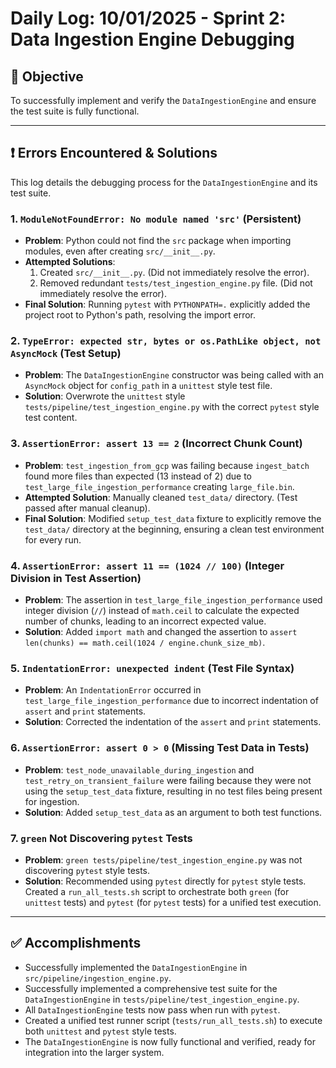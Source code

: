 # Daily Log: 10/01/2025 - Sprint 2: Data Ingestion Engine Debugging

## 🎯 **Objective**
To successfully implement and verify the `DataIngestionEngine` and ensure the test suite is fully functional.

---

## ❗ **Errors Encountered & Solutions**

This log details the debugging process for the `DataIngestionEngine` and its test suite.

### 1. **`ModuleNotFoundError: No module named 'src'` (Persistent)**
-   **Problem**: Python could not find the `src` package when importing modules, even after creating `src/__init__.py`.
-   **Attempted Solutions**:
    1.  Created `src/__init__.py`. (Did not immediately resolve the error).
    2.  Removed redundant `tests/test_ingestion_engine.py` file. (Did not immediately resolve the error).
-   **Final Solution**: Running `pytest` with `PYTHONPATH=.` explicitly added the project root to Python's path, resolving the import error.

### 2. **`TypeError: expected str, bytes or os.PathLike object, not AsyncMock` (Test Setup)**
-   **Problem**: The `DataIngestionEngine` constructor was being called with an `AsyncMock` object for `config_path` in a `unittest` style test file.
-   **Solution**: Overwrote the `unittest` style `tests/pipeline/test_ingestion_engine.py` with the correct `pytest` style test content.

### 3. **`AssertionError: assert 13 == 2` (Incorrect Chunk Count)**
-   **Problem**: `test_ingestion_from_gcp` was failing because `ingest_batch` found more files than expected (13 instead of 2) due to `test_large_file_ingestion_performance` creating `large_file.bin`.
-   **Attempted Solution**: Manually cleaned `test_data/` directory. (Test passed after manual cleanup).
-   **Final Solution**: Modified `setup_test_data` fixture to explicitly remove the `test_data/` directory at the beginning, ensuring a clean test environment for every run.

### 4. **`AssertionError: assert 11 == (1024 // 100)` (Integer Division in Test Assertion)**
-   **Problem**: The assertion in `test_large_file_ingestion_performance` used integer division (`//`) instead of `math.ceil` to calculate the expected number of chunks, leading to an incorrect expected value.
-   **Solution**: Added `import math` and changed the assertion to `assert len(chunks) == math.ceil(1024 / engine.chunk_size_mb)`.

### 5. **`IndentationError: unexpected indent` (Test File Syntax)**
-   **Problem**: An `IndentationError` occurred in `test_large_file_ingestion_performance` due to incorrect indentation of `assert` and `print` statements.
-   **Solution**: Corrected the indentation of the `assert` and `print` statements.

### 6. **`AssertionError: assert 0 > 0` (Missing Test Data in Tests)**
-   **Problem**: `test_node_unavailable_during_ingestion` and `test_retry_on_transient_failure` were failing because they were not using the `setup_test_data` fixture, resulting in no test files being present for ingestion.
-   **Solution**: Added `setup_test_data` as an argument to both test functions.

### 7. **`green` Not Discovering `pytest` Tests**
-   **Problem**: `green tests/pipeline/test_ingestion_engine.py` was not discovering `pytest` style tests.
-   **Solution**: Recommended using `pytest` directly for `pytest` style tests. Created a `run_all_tests.sh` script to orchestrate both `green` (for `unittest` tests) and `pytest` (for `pytest` tests) for a unified test execution.

---

## ✅ **Accomplishments**

-   Successfully implemented the `DataIngestionEngine` in `src/pipeline/ingestion_engine.py`.
-   Successfully implemented a comprehensive test suite for the `DataIngestionEngine` in `tests/pipeline/test_ingestion_engine.py`.
-   All `DataIngestionEngine` tests now pass when run with `pytest`.
-   Created a unified test runner script (`tests/run_all_tests.sh`) to execute both `unittest` and `pytest` style tests.
-   The `DataIngestionEngine` is now fully functional and verified, ready for integration into the larger system.

